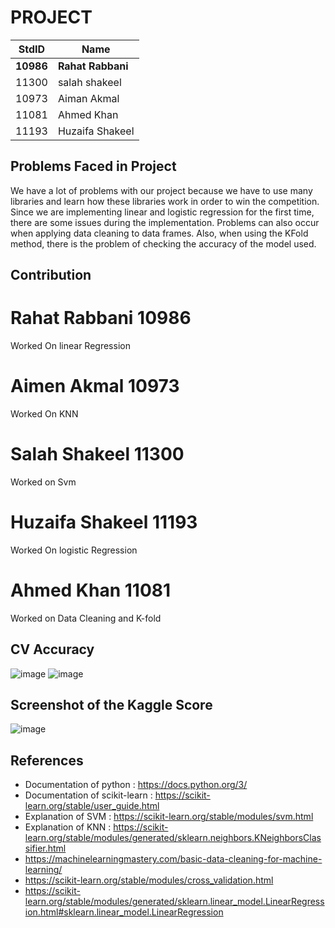 # PROJECT #

StdID | Name
------------ | -------------
**10986** | **Rahat Rabbani** 
11300 | salah shakeel
10973 | Aiman Akmal
11081 | Ahmed Khan
11193 | Huzaifa Shakeel

## Problems Faced in Project ##

We have a lot of problems with our project because we have to use many libraries and learn how these libraries work in order to win the competition. Since we are implementing linear and logistic regression for the first time, there are some issues during the implementation. Problems can also occur when applying  data cleaning to  data frames. Also, when using the KFold method, there is the problem of checking the accuracy of the model used.

## Contribution ##

# Rahat Rabbani 10986 #
Worked On linear Regression
# Aimen Akmal 10973 #
Worked On KNN
# Salah Shakeel 11300 #
Worked on Svm
# Huzaifa Shakeel 11193 #
Worked On logistic Regression
# Ahmed Khan 11081 #
Worked on Data Cleaning and K-fold

## CV Accuracy ##

![image](https://user-images.githubusercontent.com/99352810/169679257-3fb5e835-fa9c-453c-a3e9-1f45aa444e83.png)
![image](https://user-images.githubusercontent.com/99352810/169679283-0fa85b97-79a3-4454-a045-0274237d2be0.png)

## Screenshot of the Kaggle Score ##

![image](https://user-images.githubusercontent.com/99352810/169680008-2d2b3c29-1533-4c57-b271-53204454ba65.png)

## References ##
- Documentation of python : https://docs.python.org/3/
- Documentation of scikit-learn : https://scikit-learn.org/stable/user_guide.html
- Explanation of SVM : https://scikit-learn.org/stable/modules/svm.html
- Explanation of KNN : https://scikit-learn.org/stable/modules/generated/sklearn.neighbors.KNeighborsClassifier.html
- https://machinelearningmastery.com/basic-data-cleaning-for-machine-learning/
- https://scikit-learn.org/stable/modules/cross_validation.html
- https://scikit-learn.org/stable/modules/generated/sklearn.linear_model.LinearRegression.html#sklearn.linear_model.LinearRegression
